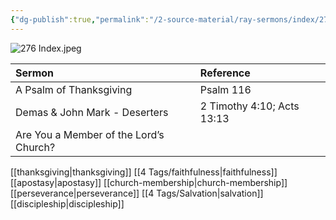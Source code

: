 ```yaml
---
{"dg-publish":true,"permalink":"/2-source-material/ray-sermons/index/276-chrono-index/"}
---
```


![276 Index.jpeg](/img/user/2%20Source%20Material/Ray%20Sermons/Scans/276%20Index.jpeg)

| Sermon | Reference |
|:------|:----------|
| A Psalm of Thanksgiving | Psalm 116 |
| Demas & John Mark - Deserters | 2 Timothy 4:10; Acts 13:13 |
| Are You a Member of the Lord’s Church? | |

[[thanksgiving\|thanksgiving]] [[4 Tags/faithfulness\|faithfulness]] [[apostasy\|apostasy]] [[church-membership\|church-membership]] [[perseverance\|perseverance]] [[4 Tags/Salvation\|salvation]] [[discipleship\|discipleship]]